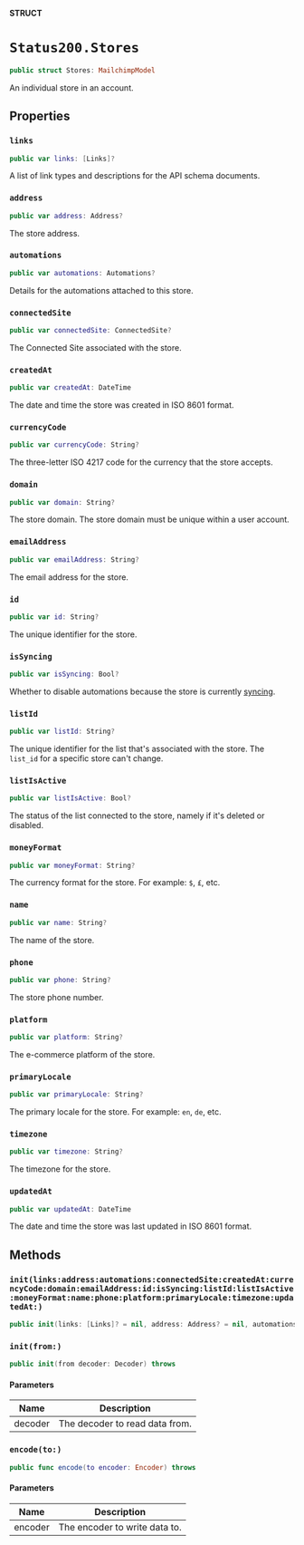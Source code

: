 **STRUCT**

# `Status200.Stores`

```swift
public struct Stores: MailchimpModel
```

An individual store in an account.

## Properties
### `links`

```swift
public var links: [Links]?
```

A list of link types and descriptions for the API schema documents.

### `address`

```swift
public var address: Address?
```

The store address.

### `automations`

```swift
public var automations: Automations?
```

Details for the automations attached to this store.

### `connectedSite`

```swift
public var connectedSite: ConnectedSite?
```

The Connected Site associated with the store.

### `createdAt`

```swift
public var createdAt: DateTime
```

The date and time the store was created in ISO 8601 format.

### `currencyCode`

```swift
public var currencyCode: String?
```

The three-letter ISO 4217 code for the currency that the store accepts.

### `domain`

```swift
public var domain: String?
```

The store domain.  The store domain must be unique within a user account.

### `emailAddress`

```swift
public var emailAddress: String?
```

The email address for the store.

### `id`

```swift
public var id: String?
```

The unique identifier for the store.

### `isSyncing`

```swift
public var isSyncing: Bool?
```

Whether to disable automations because the store is currently [syncing](https://mailchimp.com/developer/marketing/docs/e-commerce/#pausing-store-automations).

### `listId`

```swift
public var listId: String?
```

The unique identifier for the list that's associated with the store. The `list_id` for a specific store can't change.

### `listIsActive`

```swift
public var listIsActive: Bool?
```

The status of the list connected to the store, namely if it's deleted or disabled.

### `moneyFormat`

```swift
public var moneyFormat: String?
```

The currency format for the store. For example: `$`, `£`, etc.

### `name`

```swift
public var name: String?
```

The name of the store.

### `phone`

```swift
public var phone: String?
```

The store phone number.

### `platform`

```swift
public var platform: String?
```

The e-commerce platform of the store.

### `primaryLocale`

```swift
public var primaryLocale: String?
```

The primary locale for the store. For example: `en`, `de`, etc.

### `timezone`

```swift
public var timezone: String?
```

The timezone for the store.

### `updatedAt`

```swift
public var updatedAt: DateTime
```

The date and time the store was last updated in ISO 8601 format.

## Methods
### `init(links:address:automations:connectedSite:createdAt:currencyCode:domain:emailAddress:id:isSyncing:listId:listIsActive:moneyFormat:name:phone:platform:primaryLocale:timezone:updatedAt:)`

```swift
public init(links: [Links]? = nil, address: Address? = nil, automations: Automations? = nil, connectedSite: ConnectedSite? = nil, createdAt: Date? = nil, currencyCode: String? = nil, domain: String? = nil, emailAddress: String? = nil, id: String? = nil, isSyncing: Bool? = nil, listId: String? = nil, listIsActive: Bool? = nil, moneyFormat: String? = nil, name: String? = nil, phone: String? = nil, platform: String? = nil, primaryLocale: String? = nil, timezone: String? = nil, updatedAt: Date? = nil)
```

### `init(from:)`

```swift
public init(from decoder: Decoder) throws
```

#### Parameters

| Name | Description |
| ---- | ----------- |
| decoder | The decoder to read data from. |

### `encode(to:)`

```swift
public func encode(to encoder: Encoder) throws
```

#### Parameters

| Name | Description |
| ---- | ----------- |
| encoder | The encoder to write data to. |